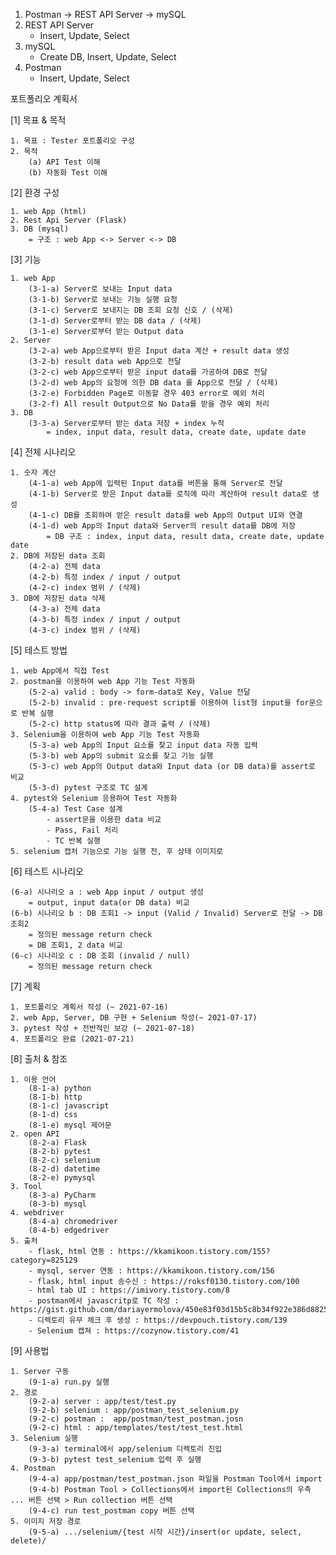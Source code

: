 1. Postman -> REST API Server -> mySQL
2. REST API Server
    - Insert, Update, Select 
3. mySQL
    - Create DB, Insert, Update, Select
3. Postman
    - Insert, Update, Select



포트폴리오 계획서

[1] 목표 & 목적

	1. 목표 : Tester 포트폴리오 구성
	2. 목적
		(a) API Test 이해
		(b) 자동화 Test 이해

[2] 환경 구성

	1. web App (html)
	2. Rest Api Server (Flask)
	3. DB (mysql)
		= 구조 : web App <-> Server <-> DB

[3] 기능

	1. web App
		(3-1-a) Server로 보내는 Input data
		(3-1-b) Server로 보내는 기능 실행 요청
		(3-1-c) Server로 보내지는 DB 조회 요청 신호 / (삭제)
		(3-1-d) Server로부터 받는 DB data / (삭제)
		(3-1-e) Server로부터 받는 Output data
	2. Server
		(3-2-a) web App으로부터 받은 Input data 계산 + result data 생성
		(3-2-b) result data web App으로 전달
		(3-2-c) web App으로부터 받은 input data를 가공하여 DB로 전달  
		(3-2-d) web App의 요청에 의한 DB data 를 App으로 전달 / (삭제)
		(3-2-e) Forbidden Page로 이동할 경우 403 error로 예외 처리
		(3-2-f) All result Output으로 No Data를 받을 경우 예외 처리
	3. DB
		(3-3-a) Server로부터 받는 data 저장 + index 누적
			= index, input data, result data, create date, update date
	
[4] 전체 시나리오

	1. 숫자 계산
		(4-1-a) web App에 입력된 Input data를 버튼을 통해 Server로 전달
		(4-1-b) Server로 받은 Input data를 로직에 따라 계산하여 result data로 생성
		(4-1-c) DB를 조회하여 얻은 result data를 web App의 Output UI와 연결
		(4-1-d) web App의 Input data와 Server의 result data를 DB에 저장
			= DB 구조 : index, input data, result data, create date, update date
	2. DB에 저장된 data 조회
		(4-2-a) 전체 data
		(4-2-b) 특정 index / input / output
		(4-2-c) index 범위 / (삭제)
	3. DB에 저장된 data 삭제
		(4-3-a) 전체 data
		(4-3-b) 특정 index / input / output
		(4-3-c) index 범위 / (삭제)
	
[5] 테스트 방법

	1. web App에서 직접 Test
	2. postman을 이용하여 web App 기능 Test 자동화
		(5-2-a) valid : body -> form-data로 Key, Value 전달
		(5-2-b) invalid : pre-request script를 이용하여 list형 input을 for문으로 반복 실행
		(5-2-c) http status에 따라 결과 출력 / (삭제)
	3. Selenium을 이용하여 web App 기능 Test 자동화
		(5-3-a) web App의 Input 요소를 찾고 input data 자동 입력
		(5-3-b) web App의 submit 요소를 찾고 기능 실행
		(5-3-c) web App의 Output data와 Input data (or DB data)를 assert로 비교
		(5-3-d) pytest 구조로 TC 설계
	4. pytest와 Selenium 응용하여 Test 자동화
		(5-4-a) Test Case 설계
			- assert문을 이용한 data 비교
			- Pass, Fail 처리
			- TC 반복 실행
	5. selenium 캡처 기능으로 기능 실행 전, 후 상태 이미지로 
		
[6] 테스트 시나리오

	(6-a) 시나리오 a : web App input / output 생성
		= output, input data(or DB data) 비교
	(6-b) 시나리오 b : DB 조회1 -> input (Valid / Invalid) Server로 전달 -> DB 조회2 
		= 정의된 message return check
		= DB 조회1, 2 data 비교 
	(6-c) 시나리오 c : DB 조회 (invalid / null) 
		= 정의된 message return check

[7] 계획

    1. 포트폴리오 계획서 작성 (~ 2021-07-16)​
    2. web App, Server, DB 구현 + Selenium 작성(~ 2021-07-17)​
    3. pytest 작성 + 전반적인 보강 (~ 2021-07-18)​
    4. 포트폴리오 완료 (2021-07-21)
	
[8] 출처 & 참조

	1. 이용 언어
		(8-1-a) python
		(8-1-b) http
		(8-1-c) javascript
		(8-1-d) css
		(8-1-e) mysql 제어문
	2. open API
		(8-2-a) Flask
		(8-2-b) pytest
		(8-2-c) selenium
		(8-2-d) datetime
		(8-2-e) pymysql
	3. Tool
		(8-3-a) PyCharm
		(8-3-b) mysql
	4. webdriver
		(8-4-a) chromedriver
		(8-4-b) edgedriver
	5. 출처
		- flask, html 연동 : https://kkamikoon.tistory.com/155?category=825129
		- mysql, server 연동 : https://kkamikoon.tistory.com/156
		- flask, html input 송수신 : https://roksf0130.tistory.com/100
		- html tab UI : https://imivory.tistory.com/8
		- postman에서 javascritp로 TC 작성 : https://gist.github.com/dariayermolova/450e83f03d15b5c8b34f922e386d8825
		- 디렉토리 유무 체크 후 생성 : https://devpouch.tistory.com/139
		- Selenium 캡쳐 : https://cozynow.tistory.com/41


[9] 사용법

	1. Server 구동
		(9-1-a) run.py 실행
	2. 경로
		(9-2-a) server : app/test/test.py
		(9-2-b) selenium : app/postman_test_selenium.py
		(9-2-c) postman :  app/postman/test_postman.josn
		(9-2-c) html : app/templates/test/test_test.html
	3. Selenium 실행
		(9-3-a) terminal에서 app/selenium 디렉토리 진입
		(9-3-b) pytest test_selenium 입력 후 실행
	4. Postman
		(9-4-a) app/postman/test_postman.json 파일을 Postman Tool에서 import
		(9-4-b) Postman Tool > Collections에서 import된 Collections의 우측 ... 버튼 선택 > Run collection 버튼 선택
		(9-4-c) run test_postman copy 버튼 선택
	5. 이미지 저장 경로
		(9-5-a) .../selenium/{test 시작 시간}/insert(or update, select, delete)/
